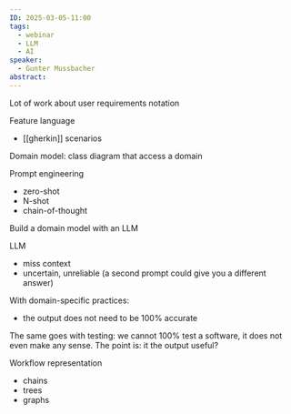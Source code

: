 ```yaml
---
ID: 2025-03-05-11:00
tags:
  - webinar
  - LLM
  - AI
speaker:
  - Gunter Mussbacher
abstract:
---
```

Lot of work about user requirements notation

Feature language
- [[gherkin]] scenarios

Domain model: class diagram that access a domain

Prompt engineering
- zero-shot
- N-shot
- chain-of-thought

Build a domain model with an LLM

LLM
- miss context
- uncertain, unreliable (a second prompt could give you a different answer)

With domain-specific practices:
- the output does not need to be 100% accurate

The same goes with testing: we cannot 100% test a software, it does not even make any sense. The point is: it the output useful?

Workflow representation
- chains
- trees
- graphs


